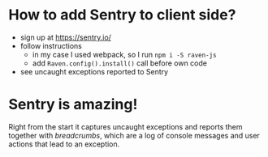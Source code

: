 # How to add Sentry to client side?

- sign up at https://sentry.io/
- follow instructions
  - in my case I used webpack, so I run `npm i -S raven-js`
  - add `Raven.config().install()` call before own code
- see uncaught exceptions reported to Sentry

# Sentry is amazing!

Right from the start it captures uncaught exceptions and reports them together
with _breadcrumbs_, which are a log of console messages and user actions that
lead to an exception.
